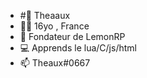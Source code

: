 - #👋 Theaaux
- 🧑‍🔧 16yo , France
- 🍋 Fondateur de LemonRP
- 💻 Apprends le lua/C/js/html
- 📫 Theaux#0667

<!---
Theaaux/Theaaux is a ✨ special ✨ repository because its `README.md` (this file) appears on your GitHub profile.
You can click the Preview link to take a look at your changes.
--->
